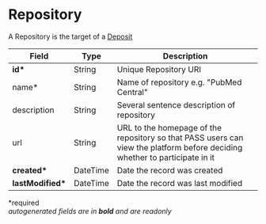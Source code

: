 # Repository

A Repository is the target of a [Deposit](Deposit.md)

| Field  		| Type  		| Description |
| ------------- | ------------- | ------------- |
| __id*__ | String | Unique Repository URI |
| name* | String | Name of repository e.g. "PubMed Central" |
| description | String | Several sentence description of repository |
| url | String | URL to the homepage of the repository so that PASS users can view the platform before deciding whether to participate in it |
| __created*__ | DateTime | Date the record was created |
| __lastModified*__ | DateTime | Date the record was last modified |

*required  
_autogenerated fields are in **bold** and are readonly_